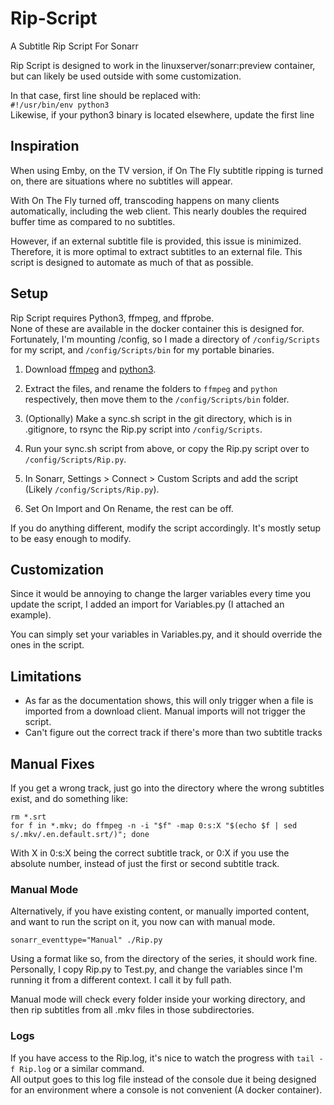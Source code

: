 # Rip-Script
A Subtitle Rip Script For Sonarr

Rip Script is designed to work in the linuxserver/sonarr:preview container, but can likely be used outside with some customization.

In that case, first line should be replaced with:  
`#!/usr/bin/env python3`  
Likewise, if your python3 binary is located elsewhere, update the first line

## Inspiration

When using Emby, on the TV version, if On The Fly subtitle ripping is turned on, there are situations where no subtitles will appear.

With On The Fly turned off, transcoding happens on many clients automatically, including the web client. This nearly doubles the required buffer time as compared to no subtitles.

However, if an external subtitle file is provided, this issue is minimized.
Therefore, it is more optimal to extract subtitles to an external file. This script is designed to automate as much of that as possible.

## Setup
Rip Script requires Python3, ffmpeg, and ffprobe.  
None of these are available in the docker container this is designed for.  
Fortunately, I'm mounting /config, so I made a directory of `/config/Scripts` for my script, and `/config/Scripts/bin` for my portable binaries.  
1. Download [ffmpeg](https://johnvansickle.com/ffmpeg/) and [python3](https://github.com/indygreg/python-build-standalone).

2. Extract the files, and rename the folders to `ffmpeg` and `python` respectively, then move them to the `/config/Scripts/bin` folder.  

3. (Optionally) Make a sync.sh script in the git directory, which is in .gitignore, to rsync the Rip.py script into `/config/Scripts`.

4. Run your sync.sh script from above, or copy the Rip.py script over to `/config/Scripts/Rip.py`.

5. In Sonarr, Settings > Connect > Custom Scripts and add the script (Likely `/config/Scripts/Rip.py`).

6. Set On Import and On Rename, the rest can be off.

If you do anything different, modify the script accordingly. It's mostly setup to be easy enough to modify.

## Customization
Since it would be annoying to change the larger variables every time you update the script, I added an import for Variables.py (I attached an example).

You can simply set your variables in Variables.py, and it should override the ones in the script.

## Limitations
* As far as the documentation shows, this will only trigger when a file is imported from a download client.
Manual imports will not trigger the script.
* Can't figure out the correct track if there's more than two subtitle tracks

## Manual Fixes
If you get a wrong track, just go into the directory where the wrong subtitles exist, and do something like:
```
rm *.srt
for f in *.mkv; do ffmpeg -n -i "$f" -map 0:s:X "$(echo $f | sed s/.mkv/.en.default.srt/)"; done
```
With X in 0:s:X being the correct subtitle track, or 0:X if you use the absolute number, instead of just the first or second subtitle track.

### Manual Mode

Alternatively, if you have existing content, or manually imported content, and want to run the script on it, you now can with manual mode.
```
sonarr_eventtype="Manual" ./Rip.py
```
Using a format like so, from the directory of the series, it should work fine.
Personally, I copy Rip.py to Test.py, and change the variables since I'm running it from a different context.
I call it by full path.

Manual mode will check every folder inside your working directory, and then rip subtitles from all .mkv files in those subdirectories.

### Logs
If you have access to the Rip.log, it's nice to watch the progress with `tail -f Rip.log` or a similar command.  
All output goes to this log file instead of the console due it being designed for an environment where a console is not convenient (A docker container).